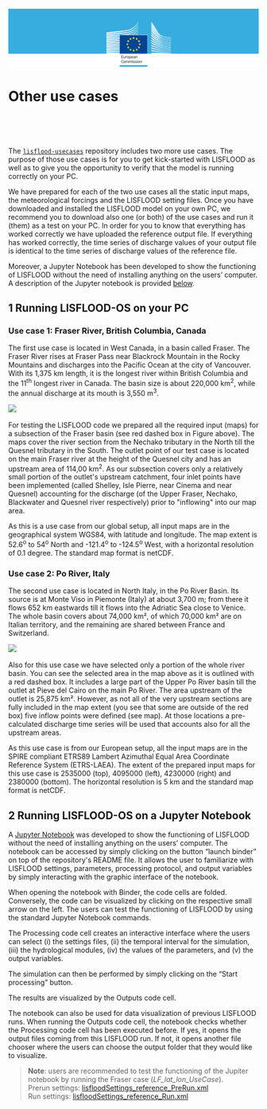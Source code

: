 ![header](images/header.png)

# Other use cases

<br>
<br>
<br>

The [`lisflood-usecases`](https://ec-jrc.github.io/lisflood-usecases) repository includes two more use cases. The purpose of those use cases is for you to get kick-started with LISFLOOD as well as to give you the opportunity to verify that the model is running correctly on your PC. 

We have prepared for each of the two use cases all the static input maps, the meteorological forcings and the LISFLOOD setting files. Once you have downloaded and installed the LISFLOOD model on your own PC, we recommend you to download also one (or both) of the use cases and run it (them) as a test on your PC. In order for you to know that everything has worked correctly we have uploaded the reference output file. If everything has worked correctly, the time series of discharge values of your output file is identical to the time series of discharge values of the reference file.

Moreover, a Jupyter Notebook has been developed to show the functioning of LISFLOOD without the need of installing anything on the users’ computer. A description of the Jupyter notebook is provided [below](#jupyter-notebook).

## 1 Running LISFLOOD-OS on your PC

### Use case 1: Fraser River, British Columbia, Canada  <a id="usecase1"></a>

The first use case is located in West Canada, in a basin called Fraser. The Fraser River rises at Fraser Pass near Blackrock Mountain in the Rocky Mountains and discharges into the Pacific Ocean at the city of Vancouver. With its 1,375 km length, it is the longest river within British Columbia and the 11<sup>th</sup> longest river in Canada. The basin size is about 220,000 km<sup>2</sup>, while the annual discharge at its mouth is 3,550 m<sup>3</sup>.

![](../../../doc/FraserRiver.png)

For testing the LISFLOOD code we prepared all the required input (maps) for a subsection of the Fraser basin (see red dashed box in Figure above). The maps cover the river section from the Nechako tributary in the North till the Quesnel tributary in the South. The outlet point of our test case is located on the main Fraser river at the height of the Quesnel city and has an upstream area of 114,00 km<sup>2</sup>. As our subsection covers only a relatively small portion of the outlet's upstream catchment, four inlet points have been implemented (called Shelley, Isle Pierre, near Cinema and near Quesnel) accounting for the discharge (of the Upper Fraser, Nechako, Blackwater and Quesnel river respectively) prior to "inflowing" into our map area.   

As this is a use case from our global setup, all input maps are in the geographical system WGS84, with latitude and longitude. The map extent is 52.6<sup>o</sup> to 54<sup>o</sup> North and -121.4<sup>o</sup> to -124.5<sup>o</sup> West, with a horizontal resolution of 0.1 degree. The standard map format is netCDF.

### Use case 2: Po River, Italy <a id="usecase2"></a>

The second use case is located in North Italy, in the Po River Basin. Its source is at Monte Viso in Piemonte (Italy) at about 3,700 m; from there it flows 652 km eastwards till it flows into the Adriatic Sea close to Venice. The whole basin covers about 74,000 km², of which 70,000 km² are on Italian territory, and the remaining are shared between France and Switzerland. 

![](../../../doc/PoRiver.png)

Also for this use case we have selected only a portion of the whole river basin. You can see the selected area in the map above as it is outlined with a red dashed box. It includes a large part of the Upper Po River basin till the outlet at Pieve del Cairo on the main Po River. The area upstream of the outlet is 25,875 km². However, as not all of the very upstream sections are fully included in the map extent (you see that some are outside of the red box) five inflow points were defined (see map). At those locations a pre-calculated discharge time series will be used that accounts also for all the upstream areas.

As this use case is from our European setup, all the input maps are in the SPIRE compliant ETRS89 Lambert Azimuthal Equal Area Coordinate Reference System (ETRS-LAEA). The extent of the prepared input maps for this use case is 2535000 (top), 4095000 (left), 4230000 (right) and 2380000 (bottom). The horizontal resolution is 5 km and the standard map format is netCDF.

## 2 Running LISFLOOD-OS on a Jupyter Notebook <a id="notebook"></a>

A [Jupyter Notebook](../../../lisflood-notebook.ipynb) was developed to show the functioning of LISFLOOD without the need of installing anything on the users’ computer. The notebook can be accessed by simply clicking on the button  “launch binder” on top of the repository's README file. It allows the user to familiarize with LISFLOOD settings, parameters, processing protocol, and output variables by simply interacting with the graphic interface of the notebook.

When opening the notebook with Binder, the code cells are folded. Conversely, the code can be visualized by clicking on the respective small arrow on the left. The users can test the functioning of LISFLOOD by using the standard Jupyter Notebook commands.

The Processing code cell creates an interactive interface where the users can select (i) the settings files, (ii) the temporal interval for the simulation, (iii) the hydrological modules, (iv) the values of the parameters, and (v) the output variables.

The simulation can then be performed by simply clicking on the “Start processing” button.

The results are visualized by the Outputs code cell.

The notebook can also be used for data visualization of previous LISFLOOD runs. When running the Outputs code cell, the notebook checks whether the Processing code cell has been executed before. If yes, it opens the output files coming from this LISFLOOD run. If not, it opens another file chooser where the users can choose the output folder that they would like to visualize.

> **Note**: users are recommended to test the functioning of the Jupiter notebook by running the Fraser case (*LF_lat_lon_UseCase*).<br>
    Prerun settings: [lisfloodSettings_reference_PreRun.xml](../../../LF_lat_lon_UseCase/lisfloodSettings_reference_PreRun.xml)<br>
    Run settings: [lisfloodSettings_reference_Run.xml](../../../LF_lat_lon_UseCase/lisfloodSettings_reference_Run.xml)
